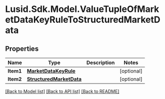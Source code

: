 
# Lusid.Sdk.Model.ValueTupleOfMarketDataKeyRuleToStructuredMarketData

## Properties

Name | Type | Description | Notes
------------ | ------------- | ------------- | -------------
**Item1** | [**MarketDataKeyRule**](MarketDataKeyRule.md) |  | [optional] 
**Item2** | [**StructuredMarketData**](StructuredMarketData.md) |  | [optional] 

[[Back to Model list]](../README.md#documentation-for-models)
[[Back to API list]](../README.md#documentation-for-api-endpoints)
[[Back to README]](../README.md)

